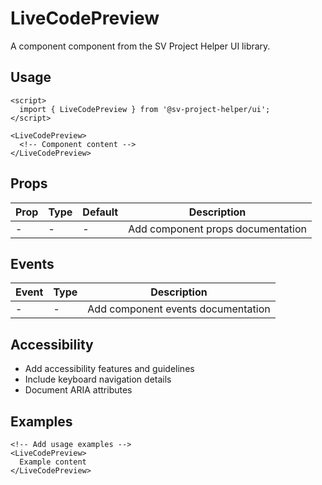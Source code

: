 # LiveCodePreview

A component component from the SV Project Helper UI library.

## Usage

```svelte
<script>
  import { LiveCodePreview } from '@sv-project-helper/ui';
</script>

<LiveCodePreview>
  <!-- Component content -->
</LiveCodePreview>
```

## Props

| Prop | Type | Default | Description |
|------|------|---------|-------------|
| - | - | - | Add component props documentation |

## Events

| Event | Type | Description |
|-------|------|-------------|
| - | - | Add component events documentation |

## Accessibility

- Add accessibility features and guidelines
- Include keyboard navigation details
- Document ARIA attributes

## Examples

```svelte
<!-- Add usage examples -->
<LiveCodePreview>
  Example content
</LiveCodePreview>
```